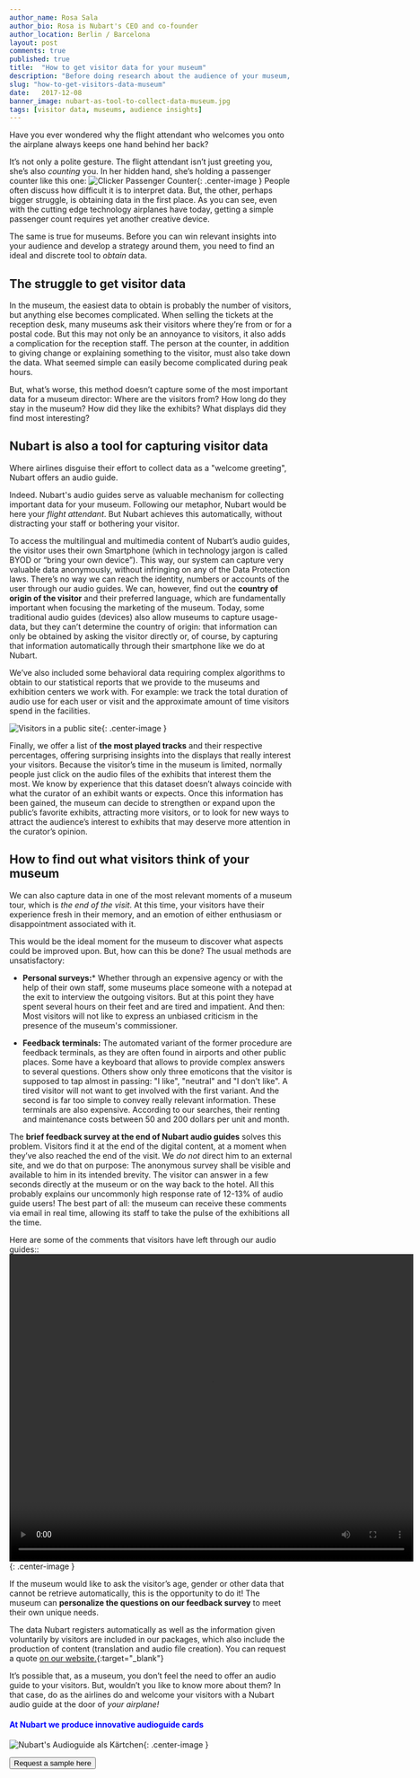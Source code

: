 ```yaml
---
author_name: Rosa Sala
author_bio: Rosa is Nubart's CEO and co-founder
author_location: Berlin / Barcelona
layout: post
comments: true
published: true
title:  "How to get visitor data for your museum"
description: "Before doing research about the audience of your museum, you need to collect data first. This may not be as easy as it sounds."
slug: "how-to-get-visitors-data-museum"
date:   2017-12-08
banner_image: nubart-as-tool-to-collect-data-museum.jpg
tags: [visitor data, museums, audience insights]
---
```


Have you ever wondered why the flight attendant who welcomes you onto the airplane always keeps one hand behind her back? 

It’s not only a polite gesture. The flight attendant isn’t just greeting you, she’s also _counting_ you. In her hidden hand, she’s holding a passenger counter like this one:
![Clicker Passenger Counter]({{site.baseurl}}/images/posts/passanger-counter.jpg){: .center-image }
People often discuss how difficult it is to interpret data. But, the other, perhaps bigger struggle, is obtaining data in the first place. As you can see, even with the cutting edge technology airplanes have today, getting a simple passenger count requires yet another creative device. 

The same is true for museums. Before you can win relevant insights into your audience and develop a strategy around them, you need to find an ideal and discrete tool to _obtain_ data. 

<!--more-->

## The struggle to get visitor data

In the museum, the easiest data to obtain is probably the number of visitors, but anything else becomes complicated. When selling the tickets at the reception desk, many museums ask their visitors where they’re from or for a postal code. But this may not only be an annoyance to visitors, it also adds a complication for the reception staff. The person at the counter, in addition to giving change or explaining something to the visitor, must also take down the data. What seemed simple can easily become complicated during peak hours.

But, what’s worse, this method doesn’t capture some of the most important data for a museum director: Where are the visitors from? How long do they stay in the museum? How did they like the exhibits? What displays did they find most interesting?

## Nubart is also a tool for capturing visitor data
Where airlines disguise their effort to collect data as a "welcome greeting", Nubart offers an audio guide.

Indeed. Nubart's audio guides serve as valuable mechanism for collecting important data for your museum. Following our metaphor, Nubart would be here your _flight attendant_. But Nubart achieves this automatically, without distracting your staff or bothering your visitor. 

To access the multilingual and multimedia content of Nubart’s audio guides, the visitor uses their own Smartphone (which in technology jargon is called BYOD or “bring your own device”). This way, our system can capture very valuable data anonymously, without infringing on any of the Data Protection laws. There’s no way we can reach the identity, numbers or accounts of the user through our audio guides. We can, however, find out the **country of origin of the visitor** and their preferred language, which are fundamentally important when focusing the marketing of the museum. Today, some traditional audio guides (devices) also allow museums to capture usage-data, but they can’t determine the country of origin: that information can only be obtained by asking the visitor directly or, of course, by capturing that information automatically through their smartphone like we do at Nubart.

We’ve also included some behavioral data requiring complex algorithms to obtain to our statistical reports that we provide to the museums and exhibition centers we work with. For example: we track the total duration of audio use for each user or visit and the approximate amount of time visitors spend in the facilities.

![Visitors in a public site]({{site.baseurl}}/images/posts/visitors-people.jpg){: .center-image }

Finally, we offer a list of **the most played tracks** and their respective percentages, offering surprising insights into the displays that really interest your visitors. Because the visitor’s time in the museum is limited, normally people just click on the audio files of the exhibits that interest them the most. We know by experience that this dataset doesn’t always coincide with what the curator of an exhibit wants or expects. Once this information has been gained, the museum can decide to strengthen or expand upon the public’s favorite exhibits, attracting more visitors, or to look for new ways to attract the audience’s interest to exhibits that may deserve more attention in the curator’s opinion.

## How to find out what visitors think of your museum

We can also capture data in one of the most relevant moments of a museum tour, which is _the end of the visit_. At this time, your visitors have their experience fresh in their memory, and an emotion of either enthusiasm or disappointment associated with it.

This would be the ideal moment for the museum to discover what aspects could be improved upon. But, how can this be done? The usual methods are unsatisfactory:
    
 * **Personal surveys:***
   Whether through an expensive agency or with the help of their own staff, some museums place someone with a notepad at the exit to interview the outgoing visitors. But at this point they have spent several hours on their feet and are tired and impatient. And then: Most visitors will not like to express an unbiased criticism in the presence of the museum's commissioner.
   
 * **Feedback terminals:**
   The automated variant of the former procedure are feedback terminals, as they are often found in airports and other public places. Some have a keyboard that allows to provide complex answers to several questions. Others show only three emoticons that the visitor is supposed to tap almost in passing: "I like", "neutral" and "I don't like". A tired visitor will not want to get involved with the first variant. And the second is far too simple to convey really relevant information.
   These terminals are also expensive. According to our searches, their renting and maintenance costs between 50 and 200 dollars per unit and month. 
 
The **brief feedback survey at the end of Nubart audio guides** solves this problem. Visitors find it at the end of the digital content, at a moment when they’ve also reached the end of the visit. We *do not* direct him to an external site, and we do that on purpose: The anonymous survey shall be visible and available to him in its intended brevity. The visitor can answer in a few seconds directly at the museum or on the way back to the hotel. All this probably explains our uncommonly high response rate of 12-13% of audio guide users! The best part of all: the museum can receive these comments via email in real time, allowing its staff to take the pulse of the exhibitions all the time.

 Here are some of the comments that visitors have left through our audio guides::
<video width="720" height="548" autoplay loop>
  <source src="{{site.baseurl}}/images/posts/comments-by-museum-visitors-nubart.mp4" type="video/mp4">
Your browser does not allow to show this video.
</video>{: .center-image }


If the museum would like to ask the visitor’s age, gender or other data that cannot be retrieve automatically, this is the opportunity to do it! The museum can **personalize the questions on our feedback survey** to meet their own unique needs. 

The data Nubart registers automatically as well as the information given voluntarily by visitors are included in our packages, which also include the production of content (translation and audio file creation). You can request a quote [on our website.](http://www.nubart.eu/#pricing){:target="_blank"} 

It’s possible that, as a museum, you don’t feel the need to offer an audio guide to your visitors. But, wouldn’t you like to know more about them? In that case, do as the airlines do and welcome your visitors with a Nubart audio guide at the door of *your airplane!*

#### <font color="blue">At Nubart we produce innovative audioguide cards</font>


![Nubart's Audioguide als Kärtchen]({{site.baseurl}}/images/posts/nubart-audioguide-card.jpg){: .center-image }
<form action="../../../../../">
    <input type="submit" value="Request a sample here" />
</form>